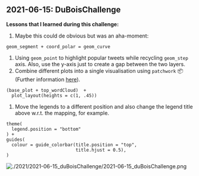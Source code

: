 ## 2021-06-15: DuBoisChallenge 

**Lessons that I learned during this challenge:**

1. Maybe this could de obvious but was an aha-moment: 
  ```
  geom_segment + coord_polar = geom_curve
  ```
1. Using `geom_point` to highlight popular tweets while recycling `geom_step` axis.
Also, use the y-axis just to create a gap between the two layers.
1. Combine different plots into a single visualisation using `patchwork` 📦 (Further information [here](https://patchwork.data-imaginist.com/index.html)).
  ```
  (base_plot + top_wordCloud)  +
    plot_layout(heights = c(1, .45))  
  ```
1. Move the legends to a different position and also change the
legend title above w.r.t. the mapping, for example.
  ```
  theme(
    legend.position = "bottom" 
  ) + 
  guides(
    colour = guide_colorbar(title.position = "top",
                            title.hjust = 0.5),
  )
  ```

![./2021/2021-06-15_duBoisChallenge/2021-06-15_duBoisChallenge.png](https://github.com/alcazar90/TidyTuesday/blob/main/2021/2021-06-15_duBoiisChallenge/2021-06-15_duBoisChallenge.png)



